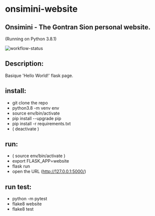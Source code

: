# onsimini-website
## Onsimini - The Gontran Sion personal website.
(Running on Python 3.8.1)

![workflow-status](https://github.com/onsimini/onsimini-website/workflows/build/badge.svg?branch=main)


## Description:
Basique 'Hello World!' flask page.

## install:
  * git clone the repo
  * python3.8 -m venv env
  * source env/bin/activate
  * pip install --upgrade pip
  * pip install -r requirements.txt
  * ( deactivate )

## run:
  * ( source env/bin/activate )
  * export FLASK_APP=website
  * flask run
  * open the URL (http://127.0.0.1:5000/)

## run test:
  * python -m pytest
  * flake8 website
  * flake8 test
